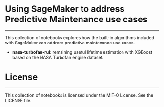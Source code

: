 # Using SageMaker to address Predictive Maintenance use cases
---
This collection of notebooks explores how the built-in algorithms included with SageMaker can address predictive maintenance use cases.

* **nasa-turbofan-rul**: remaining useful lifetime estimation with XGBoost based on the NASA Turbofan engine dataset.

# License
---
This collection of notebooks is licensed under the MIT-0 License. See the LICENSE file.
